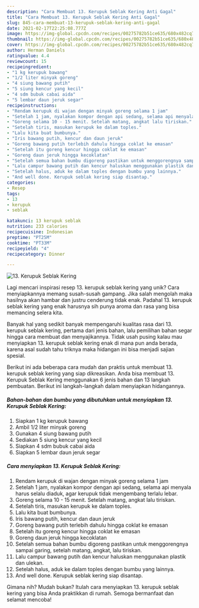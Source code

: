 ```yaml
---
description: "Cara Membuat 13. Kerupuk Seblak Kering Anti Gagal"
title: "Cara Membuat 13. Kerupuk Seblak Kering Anti Gagal"
slug: 845-cara-membuat-13-kerupuk-seblak-kering-anti-gagal
date: 2021-02-17T22:25:08.777Z
image: https://img-global.cpcdn.com/recipes/00275782b51ce635/680x482cq70/13-kerupuk-seblak-kering-foto-resep-utama.jpg
thumbnail: https://img-global.cpcdn.com/recipes/00275782b51ce635/680x482cq70/13-kerupuk-seblak-kering-foto-resep-utama.jpg
cover: https://img-global.cpcdn.com/recipes/00275782b51ce635/680x482cq70/13-kerupuk-seblak-kering-foto-resep-utama.jpg
author: Herman Daniels
ratingvalue: 4.4
reviewcount: 15
recipeingredient:
- "1 kg kerupuk bawang"
- "1/2 liter minyak goreng"
- "4 siung bawang putih"
- "5 siung kencur yang kecil"
- "4 sdm bubuk cabai aida"
- "5 lembar daun jeruk segar"
recipeinstructions:
- "Rendam kerupuk di wajan dengan minyak goreng selama 1 jam"
- "Setelah 1 jam, nyalakan kompor dengan api sedang, selama api menyala harus selalu diaduk, agar kerupuk tidak mengembang terlalu lebar."
- "Goreng selama 10 - 15 menit. Setelah matang, angkat lalu tiriskan."
- "Setelah tiris, masukan kerupuk ke dalam toples."
- "Lalu kita buat bumbunya."
- "Iris bawang putih, kencur dan daun jeruk"
- "Goreng bawang putih terlebih dahulu hingga coklat ke emasan"
- "Setelah itu goreng kencur hingga coklat ke emasan"
- "Goreng daun jeruk hingga kecoklatan"
- "Setelah semua bahan bumbu digoreng pastikan untuk menggorengnya sampai garing, setelah matang, angkat, lalu tiriskan."
- "Lalu campur bawang putih dan kencur haluskan menggunakan plastik dan ulekan."
- "Setelah halus, aduk ke dalam toples dengan bumbu yang lainnya."
- "And well done. Kerupuk seblak kering siap disantap."
categories:
- Resep
tags:
- 13
- kerupuk
- seblak

katakunci: 13 kerupuk seblak 
nutrition: 233 calories
recipecuisine: Indonesian
preptime: "PT25M"
cooktime: "PT33M"
recipeyield: "4"
recipecategory: Dinner

---
```



![13. Kerupuk Seblak Kering](https://img-global.cpcdn.com/recipes/00275782b51ce635/680x482cq70/13-kerupuk-seblak-kering-foto-resep-utama.jpg)

Lagi mencari inspirasi resep 13. kerupuk seblak kering yang unik? Cara menyiapkannya memang susah-susah gampang. Jika salah mengolah maka hasilnya akan hambar dan justru cenderung tidak enak. Padahal 13. kerupuk seblak kering yang enak harusnya sih punya aroma dan rasa yang bisa memancing selera kita.



Banyak hal yang sedikit banyak mempengaruhi kualitas rasa dari 13. kerupuk seblak kering, pertama dari jenis bahan, lalu pemilihan bahan segar hingga cara membuat dan menyajikannya. Tidak usah pusing kalau mau menyiapkan 13. kerupuk seblak kering enak di mana pun anda berada, karena asal sudah tahu triknya maka hidangan ini bisa menjadi sajian spesial.


Berikut ini ada beberapa cara mudah dan praktis untuk membuat 13. kerupuk seblak kering yang siap dikreasikan. Anda bisa membuat 13. Kerupuk Seblak Kering menggunakan 6 jenis bahan dan 13 langkah pembuatan. Berikut ini langkah-langkah dalam menyiapkan hidangannya.

<!--inarticleads1-->

##### Bahan-bahan dan bumbu yang dibutuhkan untuk menyiapkan 13. Kerupuk Seblak Kering:

1. Siapkan 1 kg kerupuk bawang
1. Ambil 1/2 liter minyak goreng
1. Gunakan 4 siung bawang putih
1. Sediakan 5 siung kencur yang kecil
1. Siapkan 4 sdm bubuk cabai aida
1. Siapkan 5 lembar daun jeruk segar




<!--inarticleads2-->

##### Cara menyiapkan 13. Kerupuk Seblak Kering:

1. Rendam kerupuk di wajan dengan minyak goreng selama 1 jam
1. Setelah 1 jam, nyalakan kompor dengan api sedang, selama api menyala harus selalu diaduk, agar kerupuk tidak mengembang terlalu lebar.
1. Goreng selama 10 - 15 menit. Setelah matang, angkat lalu tiriskan.
1. Setelah tiris, masukan kerupuk ke dalam toples.
1. Lalu kita buat bumbunya.
1. Iris bawang putih, kencur dan daun jeruk
1. Goreng bawang putih terlebih dahulu hingga coklat ke emasan
1. Setelah itu goreng kencur hingga coklat ke emasan
1. Goreng daun jeruk hingga kecoklatan
1. Setelah semua bahan bumbu digoreng pastikan untuk menggorengnya sampai garing, setelah matang, angkat, lalu tiriskan.
1. Lalu campur bawang putih dan kencur haluskan menggunakan plastik dan ulekan.
1. Setelah halus, aduk ke dalam toples dengan bumbu yang lainnya.
1. And well done. Kerupuk seblak kering siap disantap.




Gimana nih? Mudah bukan? Itulah cara menyiapkan 13. kerupuk seblak kering yang bisa Anda praktikkan di rumah. Semoga bermanfaat dan selamat mencoba!

